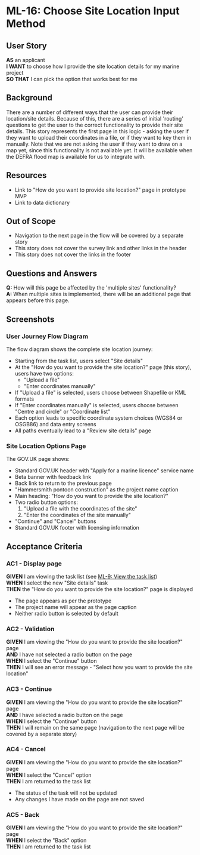 # ML-16: Choose Site Location Input Method

## User Story

**AS** an applicant  
**I WANT** to choose how I provide the site location details for my marine project  
**SO THAT** I can pick the option that works best for me

## Background

There are a number of different ways that the user can provide their location/site details. Because of this, there are a series of initial 'routing' questions to get the user to the correct functionality to provide their site details. This story represents the first page in this logic - asking the user if they want to upload their coordinates in a file, or if they want to key them in manually. Note that we are not asking the user if they want to draw on a map yet, since this functionality is not available yet. It will be available when the DEFRA flood map is available for us to integrate with.

## Resources

- Link to "How do you want to provide site location?" page in prototype MVP
- Link to data dictionary

## Out of Scope

- Navigation to the next page in the flow will be covered by a separate story
- This story does not cover the survey link and other links in the header
- This story does not cover the links in the footer

## Questions and Answers

**Q:** How will this page be affected by the 'multiple sites' functionality?  
**A:** When multiple sites is implemented, there will be an additional page that appears before this page.

## Screenshots

### User Journey Flow Diagram

The flow diagram shows the complete site location journey:

- Starting from the task list, users select "Site details"
- At the "How do you want to provide the site location?" page (this story), users have two options:
  - "Upload a file"
  - "Enter coordinates manually"
- If "Upload a file" is selected, users choose between Shapefile or KML formats
- If "Enter coordinates manually" is selected, users choose between "Centre and circle" or "Coordinate list"
- Each option leads to specific coordinate system choices (WGS84 or OSGB86) and data entry screens
- All paths eventually lead to a "Review site details" page

### Site Location Options Page

The GOV.UK page shows:

- Standard GOV.UK header with "Apply for a marine licence" service name
- Beta banner with feedback link
- Back link to return to the previous page
- "Hammersmith pontoon construction" as the project name caption
- Main heading: "How do you want to provide the site location?"
- Two radio button options:
  1. "Upload a file with the coordinates of the site"
  2. "Enter the coordinates of the site manually"
- "Continue" and "Cancel" buttons
- Standard GOV.UK footer with licensing information

## Acceptance Criteria

### AC1 - Display page

**GIVEN** I am viewing the task list (see [ML-9: View the task list](./ML-9.view.the.task.list.md))  
**WHEN** I select the new "Site details" task  
**THEN** the "How do you want to provide the site location?" page is displayed

- The page appears as per the prototype
- The project name will appear as the page caption
- Neither radio button is selected by default

### AC2 - Validation

**GIVEN** I am viewing the "How do you want to provide the site location?" page  
**AND** I have not selected a radio button on the page  
**WHEN** I select the "Continue" button  
**THEN** I will see an error message - "Select how you want to provide the site location"

### AC3 - Continue

**GIVEN** I am viewing the "How do you want to provide the site location?" page  
**AND** I have selected a radio button on the page  
**WHEN** I select the "Continue" button  
**THEN** I will remain on the same page (navigation to the next page will be covered by a separate story)

### AC4 - Cancel

**GIVEN** I am viewing the "How do you want to provide the site location?" page  
**WHEN** I select the "Cancel" option  
**THEN** I am returned to the task list

- The status of the task will not be updated
- Any changes I have made on the page are not saved

### AC5 - Back

**GIVEN** I am viewing the "How do you want to provide the site location?" page  
**WHEN** I select the "Back" option  
**THEN** I am returned to the task list
